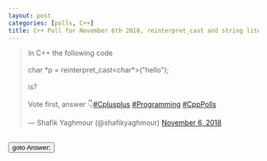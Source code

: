 ```yaml
---
layout: post 
categories: [polls, C++]
title: C++ Poll for November 6th 2018, reinterpret_cast and string literals 
---
```


<blockquote class="twitter-tweet" data-partner="tweetdeck"><p lang="en" dir="ltr">In C++ the following code<br><br>  char *p = reinterpret_cast&lt;char*&gt;(&quot;hello&quot;);<br><br>is?<br><br>Vote first, answer 👇<a href="https://twitter.com/hashtag/Cplusplus?src=hash&amp;ref_src=twsrc%5Etfw">#Cplusplus</a> <a href="https://twitter.com/hashtag/Programming?src=hash&amp;ref_src=twsrc%5Etfw">#Programming</a> <a href="https://twitter.com/hashtag/CppPolls?src=hash&amp;ref_src=twsrc%5Etfw">#CppPolls</a></p>&mdash; Shafik Yaghmour (@shafikyaghmour) <a href="https://twitter.com/shafikyaghmour/status/1059874015509004288?ref_src=twsrc%5Etfw">November 6, 2018</a></blockquote>
<script async src="https://platform.twitter.com/widgets.js" charset="utf-8"></script>
<BR>
<input type="button" onclick="location.href='{% link _posts/2018-11-06-reinterpret_cast_away_const_answer.md %}'" value="goto Answer;"/>
<BR>
